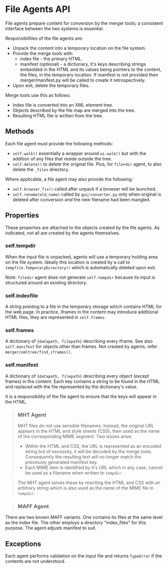 # File Agents API

File agents prepare content for conversion by the merger tools; a consistent interface between the two systems is essential.

Responsibilities of the file agents are:

* Unpack the content into a temporary location on the file system.
* Provide the merge tools with:
    * index file - the primary HTML.
    * manifest (optional) - a dictionary, it's keys describing strings embedded in the HTML and its values being pointers to the content, the files, in the temporary location. If manifest is not provided then merger/manifest.py will be called to create it retrospectively.
* Upon exit, delete the temporary files.

Merge tools use this as follows:

* Index file is converted into an XML element tree.
* Objects described by the file map are merged into the tree.
* Resulting HTML file is written from the tree.

## Methods
Each file agent must provide the following methods:

* `self.walk()` essentially a wrapper around `os.walk()` but with the addition of any files that reside outside the tree.
* `self.delete()` to delete the original file.  Plus, for `file+dir` agent, to also delete the `_files` directory.

Where applicable, a file agent may also provide the following:

* `self.browser_fix()` called after unpack if a browser will be launched.
* `self.rename(old_name)` called by `gui/converter.py` only when original is deleted after conversion *and* the new filename had been mangled.

## Properties

These properties are attached to the objects created by the file agents.
As indicated, not all are created by the agents themselves.

### self.tempdir

When the input file is unpacked, agents will use a temporary holding area on the file system.  Ideally this location is created by a call to  `tempfile.TemporaryDirectory()` which is automatically deleted upon exit.

Note: `filedir` agent does not generate `self.tempdir` because its input is structured around an existing directory.

### self.indexfile

A string pointing to a file in the temporary storage which contains HTML for the web page.  In practice, iframes in the content may introduce additional HTML files, they are represented in `self.frames`.

### self.frames

A dictionary of `{datapath, filepath}` describing every iframe.  See also `self.manifest` for objects other than frames.
Not created by agents, refer `merger/xmltree/find_iframes()`.

### self.manifest

A dictionary of `{datapath, filepath}` describing every object (except frames) in the content.
Each key contains a string to be found in the HTML and replaced with the file represented by the dictionary's value.

It is a responsibility of the file agent to ensure that the keys will appear in the HTML.

>### MHT Agent
>MHT files do not use sensible filenames. Instead, the original URL appears in the HTML and style sheets (CSS), then used as the name of the corresponding MIME segment. Two issues arise:

  >* Within the HTML and CSS, the URL is represented as an encoded string but of necessity, it will be decoded by the merge tools.  Consequently the resulting text will no longer match the previously generated manifest key.
  >* Each MIME item is identified by it's URL which in any case, cannot be used as a filename when written to `tempdir`.

> The MHT agent solves these by rewriting the HTML and CSS with an arbitrary string which is also used as the name of the MIME file in `tempdir`.

>### MAFF Agent
There are two known MAFF variants.  One contains its files at the same level as the index file.  The other employs a directory "index_files" for this purpose.  The agent adjusts manifest to suit.

## Exceptions

Each agent performs validation on the input file and returns `TypeError` if the contents are not understood.

